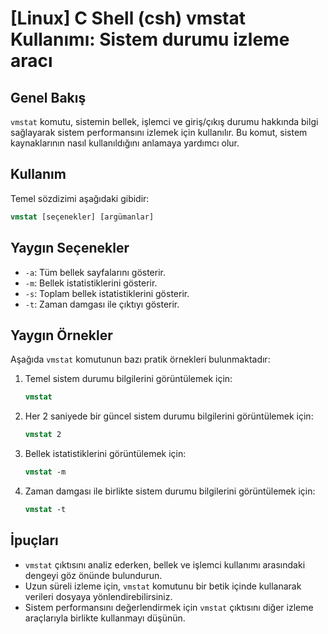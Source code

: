# [Linux] C Shell (csh) vmstat Kullanımı: Sistem durumu izleme aracı

## Genel Bakış
`vmstat` komutu, sistemin bellek, işlemci ve giriş/çıkış durumu hakkında bilgi sağlayarak sistem performansını izlemek için kullanılır. Bu komut, sistem kaynaklarının nasıl kullanıldığını anlamaya yardımcı olur.

## Kullanım
Temel sözdizimi aşağıdaki gibidir:
```csh
vmstat [seçenekler] [argümanlar]
```

## Yaygın Seçenekler
- `-a`: Tüm bellek sayfalarını gösterir.
- `-m`: Bellek istatistiklerini gösterir.
- `-s`: Toplam bellek istatistiklerini gösterir.
- `-t`: Zaman damgası ile çıktıyı gösterir.

## Yaygın Örnekler
Aşağıda `vmstat` komutunun bazı pratik örnekleri bulunmaktadır:

1. Temel sistem durumu bilgilerini görüntülemek için:
   ```csh
   vmstat
   ```

2. Her 2 saniyede bir güncel sistem durumu bilgilerini görüntülemek için:
   ```csh
   vmstat 2
   ```

3. Bellek istatistiklerini görüntülemek için:
   ```csh
   vmstat -m
   ```

4. Zaman damgası ile birlikte sistem durumu bilgilerini görüntülemek için:
   ```csh
   vmstat -t
   ```

## İpuçları
- `vmstat` çıktısını analiz ederken, bellek ve işlemci kullanımı arasındaki dengeyi göz önünde bulundurun.
- Uzun süreli izleme için, `vmstat` komutunu bir betik içinde kullanarak verileri dosyaya yönlendirebilirsiniz.
- Sistem performansını değerlendirmek için `vmstat` çıktısını diğer izleme araçlarıyla birlikte kullanmayı düşünün.
